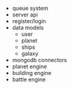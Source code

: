 - queue system
- server api
- register/login
- data models
	- user
	- planet
	- ships
	- galaxy
- mongodb connectors
- planet engine
- building engine
- battle engine
